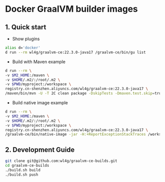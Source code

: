 # Docker GraalVM builder images

## 1. Quick start

- Show plugins

```bash
alias d='docker'
d run --rm wl4g/graalvm-ce:22.3.0-java17 /graalvm-ce/bin/gu list
```

- Build with Maven example

```bash
d run --rm \
-v $M2_HOME:/maven \
-v $HOME/.m2/:/root/.m2 \
-v $PWD/myproject:/workspace \
registry.cn-shenzhen.aliyuncs.com/wl4g/graalvm-ce:22.3.0-java17 \
/maven/bin/mvn -U -T 2C clean package -DskipTests -Dmaven.test.skip=true
```

- Build native image example

```bash
d run --rm \
-v $M2_HOME:/maven \
-v $HOME/.m2/:/root/.m2 \
-v $PWD/myproject:/workspace \
registry.cn-shenzhen.aliyuncs.com/wl4g/graalvm-ce:22.3.0-java17 \
/graalvm-ce/bin/native-image -jar -H:+ReportExceptionStackTraces /workspace/target/myproject-0.0.1-SNAPSHOT.jar
```

## 2. Development Guide

```bash
git clone git@github.com:wl4g/graalvm-ce-builds.git
cd graalvm-ce-builds
./build.sh build
./build.sh push
```

